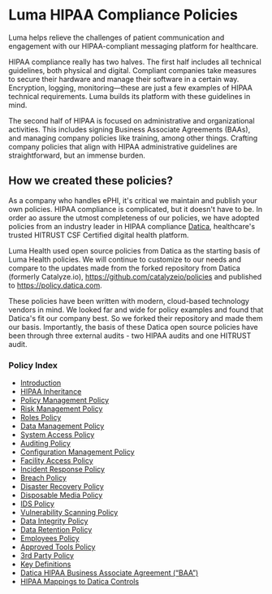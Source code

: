 # Luma HIPAA Compliance Policies

Luma helps relieve the challenges of patient communication and engagement with our HIPAA-compliant messaging platform for healthcare.

HIPAA compliance really has two halves. The first half includes all technical guidelines, both physical and digital. Compliant companies take measures to secure their hardware and manage their software in a certain way. Encryption, logging, monitoring—these are just a few examples of HIPAA technical requirements. Luma builds its platform with these guidelines in mind.

The second half of HIPAA is focused on administrative and organizational activities. This includes signing Business Associate Agreements (BAAs), and managing company policies like training, among other things. Crafting company policies that align with HIPAA administrative guidelines are straightforward, but an immense burden.

## How we created these policies? 

As a company who handles ePHI, it's critical we maintain and publish your own policies. HIPAA compliance is complicated, but it doesn't have to be. In order ao assure the utmost completeness of our policies, we have adopted policies from an industry leader in HIPAA compliance [Datica](htts://datica.com), healthcare's trusted HITRUST CSF Certified digital health platform.

Luma Health used open source policies from Datica as the starting basis of Luma Health policies. We will continue to customize to our needs and compare to the updates made from the forked repository from Datica (formerly Catalyze.io), https://github.com/catalyzeio/policies and published to https://policy.datica.com.

These policies have been written with modern, cloud-based technology vendors in mind. We looked far and wide for policy examples and found that Datica's fit our company best. So we forked their repository and made them our basis. Importantly, the basis of these Datica open source policies have been through three external audits - two HIPAA audits and one HITRUST audit.

### Policy Index

* [Introduction](source/sections/01-introduction.md)
* [HIPAA Inheritance](source/sections/02-hipaa_inheritance.md)
* [Policy Management Policy](source/sections/03-policy_management_policy.md)
* [Risk Management Policy](source/sections/04-risk_management_policy.md)
* [Roles Policy](source/sections/05-roles_policy.md)
* [Data Management Policy](source/sections/06-data_management_policy.md)
* [System Access Policy](source/sections/07-systems_access_policy.md)
* [Auditing Policy](source/sections/08-auditing_policy.md)
* [Configuration Management Policy](source/sections/09-configuration_management_policy.md)
* [Facility Access Policy](source/sections/10-facility_access_policy.md)
* [Incident Response Policy](source/sections/11-incident_response_policy.md)
* [Breach Policy](source/sections/12-breach_policy.md)
* [Disaster Recovery Policy](source/sections/13-disaster_recovery_policy.md)
* [Disposable Media Policy](source/sections/14-disposable_media_policy.md)
* [IDS Policy](source/sections/15-ids_policy.md)
* [Vulnerability Scanning Policy](source/sections/16-vulnerability_scanning_policy.md)
* [Data Integrity Policy](source/sections/17-data_integrity_policy.md)
* [Data Retention Policy](source/sections/18-data_retention_policy.md)
* [Employees Policy](source/sections/19-employees_policy.md)
* [Approved Tools Policy](source/sections/20-approved_tools_policy.md)
* [3rd Party Policy](source/sections/21-3rd_party_policy.md)
* [Key Definitions](source/sections/22-key_definitions.md)
* [Datica HIPAA Business Associate Agreement (“BAA”)](source/sections/23-datica_hipaa_business_associate_agreement.md)
* [HIPAA Mappings to Datica Controls](source/sections/24-hipaa_mapping_to_datica_controls.md)
